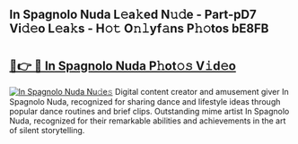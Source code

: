## In Spagnolo Nuda L𝚎a𝚔ed N𝚞𝚍e - Part-pD7 Vi𝚍𝚎o L𝚎a𝚔s - H𝚘𝚝 O𝚗𝚕yf𝚊ns P𝚑𝚘tos bE8FB

# <h2><a href="http://kf273bi.oniu.top/?m=In+Spagnolo+Nuda">🔗👉 🔴 In Spagnolo Nuda P𝚑ot𝚘𝚜 V𝚒d𝚎o</a></h2>

[![In Spagnolo Nuda Nu𝚍e𝚜](https://i.imgur.com/0qMVB7G.gif)](http://kf273bi.oniu.top/?m=In+Spagnolo+Nuda)
Digital content creator and amusement giver In Spagnolo Nuda, recognized for sharing dance and lifestyle ideas through popular dance routines and brief clips. Outstanding mime artist In Spagnolo Nuda, recognized for their remarkable abilities and achievements in the art of silent storytelling.  
